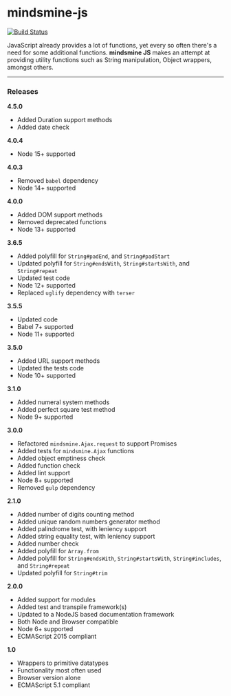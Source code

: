 # mindsmine-js #

[![Build Status](https://travis-ci.org/mindsmine/mindsmine-js.svg?branch=master)](https://travis-ci.org/mindsmine/mindsmine-js)

JavaScript already provides a lot of functions, yet every so often there's a need for some additional functions.
**mindsmine JS** makes an attempt at providing utility functions such as String manipulation, Object wrappers, amongst
others.

---

### Releases ###

**4.5.0**
* Added Duration support methods
* Added date check

**4.0.4**
* Node 15+ supported

**4.0.3**
* Removed `babel` dependency
* Node 14+ supported

**4.0.0**
* Added DOM support methods
* Removed deprecated functions
* Node 13+ supported

**3.6.5**
* Added polyfill for `String#padEnd`, and `String#padStart`
* Updated polyfill for `String#endsWith`, `String#startsWith`, and `String#repeat`
* Updated test code
* Node 12+ supported
* Replaced `uglify` dependency with `terser`

**3.5.5**
* Updated code
* Babel 7+ supported
* Node 11+ supported

**3.5.0**
* Added URL support methods
* Updated the tests code
* Node 10+ supported

**3.1.0**
* Added numeral system methods
* Added perfect square test method
* Node 9+ supported

**3.0.0**
* Refactored `mindsmine.Ajax.request` to support Promises
* Added tests for `mindsmine.Ajax` functions
* Added object emptiness check
* Added function check
* Added lint support
* Node 8+ supported
* Removed `gulp` dependency

**2.1.0**
* Added number of digits counting method
* Added unique random numbers generator method
* Added palindrome test, with leniency support
* Added string equality test, with leniency support
* Added number check
* Added polyfill for `Array.from`
* Added polyfill for `String#endsWith`, `String#startsWith`, `String#includes`, and `String#repeat`
* Updated polyfill for `String#trim`

**2.0.0**
* Added support for modules
* Added test and transpile framework(s)
* Updated to a NodeJS based documentation framework
* Both Node and Browser compatible
* Node 6+ supported
* ECMAScript 2015 compliant

**1.0**
* Wrappers to primitive datatypes
* Functionality most often used
* Browser version alone
* ECMAScript 5.1 compliant